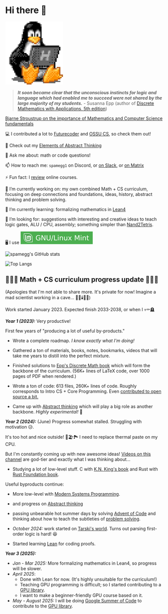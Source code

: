 # Hi there 👋

![TuxCoding](tux.gif)

> ***It soon became clear that the unconscious instincts for logic and language which had enabled me to succeed were not shared by the large majority of my students.*** - Susanna Epp (author of [Discrete Mathematics with Applications, 5th edition](https://www.amazon.com/Discrete-Mathematics-Applications-Susanna-Epp-ebook/dp/B07M87BWRC))

[Bjarne Stroustrup on the importance of Mathematics and Computer Science fundamentals](https://www.youtube.com/watch?v=-QxI-RP6-HM)

:computer: I contributed a lot to [Futurecoder](https://futurecoder.io) and [OSSU CS](https://github.com/ossu/computer-science/), so check them out!

:brain: Check out my [Elements of Abstract Thinking](https://github.com/spamegg1/abstract-thinking)

💬 Ask me about: math or code questions!

📫 How to reach me: `spamegg1` on Discord, or [on Slack](https://join.slack.com/t/spamegg/shared_invite/zt-1vhzofzrl-ucBjeQEQkl9Ol3wpvL9VPw), or [on Matrix](https://matrix.to/#/!GQFJgtvxFByBVixTAi:matrix.org?via=matrix.org)

⚡ Fun fact: I [review](https://github.com/spamegg1/reviews) online courses.

🔭 I’m currently working on: my own combined Math + CS curriculum, focusing on deep connections and foundations, ideas, history, abstract thinking and problem solving.

🌱 I’m currently learning: formalizing mathematics in [Lean4](https://lean-lang.org)

🤔 I’m looking for: suggestions with interesting and creative ideas to teach logic gates, ALU / CPU, assembly; something simpler than [Nand2Tetris](https://www.nand2tetris.org/).

:desktop_computer: I use ![Mint](mint.svg)

![spamegg's GitHub stats](https://github-readme-stats-spamegg1.vercel.app/api?username=spamegg1&theme=synthwave)

![Top Langs](https://github-readme-stats-spamegg1.vercel.app/api/top-langs/?username=spamegg1&count_private=true&layout=compact&theme=synthwave)

## 🚀🚀🚀 Math + CS curriculum progress update 🚀🚀🚀

(Apologies that I'm not able to share more. It's private for now! Imagine a mad scientist working in a cave... 👨‍🔬🕯️🦇🌑)

Work started January 2023. Expected finish 2033-2038, or when I 💀⚰️🪦

***Year 1 (2023):*** Very productive!

First few years of "producing a lot of useful by-products."

- Wrote a complete roadmap. *I know exactly what I'm doing!*

- Gathered a ton of materials, books, notes, bookmarks, videos that will take me years to distill into the perfect mixture.

- Finished solutions to [Epp's Discrete Math book](https://github.com/spamegg1/Epp-Discrete-Math-5th-solutions/) which will form the backbone of the curriculum. (56K+ lines of LaTeX code, over 1000 pages of PDF when rendered.)

- Wrote a ton of code: 613 files, 260K+ lines of code. Roughly corresponds to Intro CS + Core Programming. Even [contributed to open source a bit.](https://github.com/scala-native/scala-native/pull/3396)

- Came up with [Abstract thinking](https://github.com/spamegg1/abstract-thinking) which will play a big role as another backbone. *Highly experimental!* 🧪

***Year 2 (2024):*** (June) Progress somewhat stalled. Struggling with motivation 😥.

It's too hot and nice outside! 🌅🏖️🏞️ I need to replace thermal paste on my CPU.

But I'm constantly coming up with new awesome ideas! [Videos on this channel](https://www.youtube.com/@benjaminkeep/videos) are god-tier and exactly what I was thinking about...

- Studying a lot of low-level stuff. C with [K.N. King's book](http://knking.com/books/c2/index.html) and Rust with [Rust Foundation book](https://doc.rust-lang.org/stable/book/).

Useful byproducts continue:

- More low-level with [Modern Systems Programming](https://github.com/spamegg1/modern-systems-scala-native).

- and progress on [Abstract thinking](https://github.com/spamegg1/abstract-thinking)

- passing unbearable hot summer days by solving [Advent of Code](https://adventofcode.com/) and thinking about how to teach the subtleties of [problem solving](https://www.youtube.com/watch?v=6DxTQiJuAoc).

- *October 2024:* work started on [Tarski's world](https://github.com/spamegg1/tarski/). Turns out parsing first-order logic is hard! 😆

- Started learning [Lean](https://lean-lang.org) for coding proofs.

***Year 3 (2025):***

- *Jan - Mar 2025:* More formalizing mathematics in Lean4, so progress will be slower.
- *April 2025*:
  - Done with Lean for now. (It's highly unsuitable for the curriculum!)
  - Teaching GPU programming is difficult; so I started contributing to a [GPU library](https://github.com/ComputeNode/cyfra/).
  - I want to make a beginner-friendly GPU course based on it.
- *May - August 2025:* I will be doing [Google Summer of Code](https://summerofcode.withgoogle.com/) to contribute to the [GPU library](https://github.com/ComputeNode/cyfra/).
